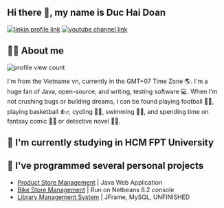 ## Hi there 👋, my name is Duc Hai Doan

[![linkin profile link](https://img.shields.io/badge/LinkedIn-4880f1?style=for-the-badge&logo=linkedin&logoColor=white)](https://www.linkedin.com/in/duc-hai-doan-62a755197/)
[![youtube channel link](https://img.shields.io/badge/YouTube-FF0000?style=for-the-badge&logo=youtube&logoColor=white)](https://www.youtube.com/@haibeu2901)

## 🙋‍♂️ About me
![profile view count](https://komarev.com/ghpvc/?username=haibeu2901)

I'm from the Vietname vn, currently in the GMT+07 Time Zone 🌎. I'm a huge fan of Java, open-source, and writing, testing software 💻. When I'm not crushing bugs or building dreams, I can be found playing football 🏃‍♂️, playing basketball ⛹️‍♂️, cycling 🚵‍♂️, swimming 🏊‍♂️, and spending time on fantasy comic 🤹‍♂️ or detective novel 🕵️‍♂️.

## 🔭 I'm currently studying in HCM FPT University

## 🔨 I've programmed several personal projects 
- [Product Store Management](https://github.com/haibeu2901/prj301-ProductIntroduction) | Java Web Application
- [Bike Store Management](https://github.com/haibeu2901/lab211-BikeStore) | Run on Netbeans 8.2 console
- [Library Management System](https://github.com/haibeu2901/LibraryManagementSystem) | JFrame, MySQL, UNFINISHED
